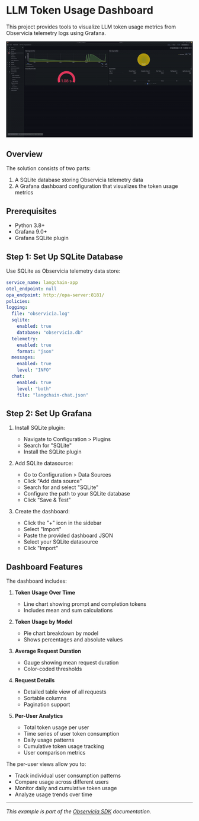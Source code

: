 # LLM Token Usage Dashboard

This project provides tools to visualize LLM token usage metrics from Observicia telemetry logs using Grafana.

![Token Usage Dashboard](Observicia-sqlite-dashboard.gif)

## Overview

The solution consists of two parts:
1. A SQLite database storing Observicia telemetry data
2. A Grafana dashboard configuration that visualizes the token usage metrics

## Prerequisites

- Python 3.8+
- Grafana 9.0+
- Grafana SQLite plugin

## Step 1: Set Up SQLite Database

Use SQLite as Observicia telemetry data store:

```yaml
service_name: langchain-app
otel_endpoint: null
opa_endpoint: http://opa-server:8181/
policies:
logging:
  file: "observicia.log"
  sqlite:
    enabled: true
    database: "observicia.db"
  telemetry:
    enabled: true
    format: "json"
  messages:
    enabled: true
    level: "INFO"
  chat:
    enabled: true
    level: "both"
    file: "langchain-chat.json"
```


## Step 2: Set Up Grafana

1. Install SQLite plugin:
   - Navigate to Configuration > Plugins
   - Search for "SQLite"
   - Install the SQLite plugin

2. Add SQLite datasource:
   - Go to Configuration > Data Sources
   - Click "Add data source"
   - Search for and select "SQLite"
   - Configure the path to your SQLite database
   - Click "Save & Test"

3. Create the dashboard:
   - Click the "+" icon in the sidebar
   - Select "Import"
   - Paste the provided dashboard JSON
   - Select your SQLite datasource
   - Click "Import"

## Dashboard Features

The dashboard includes:

1. **Token Usage Over Time**
   - Line chart showing prompt and completion tokens
   - Includes mean and sum calculations

2. **Token Usage by Model**
   - Pie chart breakdown by model
   - Shows percentages and absolute values

3. **Average Request Duration**
   - Gauge showing mean request duration
   - Color-coded thresholds

4. **Request Details**
   - Detailed table view of all requests
   - Sortable columns
   - Pagination support

5. **Per-User Analytics**
   - Total token usage per user
   - Time series of user token consumption
   - Daily usage patterns
   - Cumulative token usage tracking
   - User comparison metrics

The per-user views allow you to:
- Track individual user consumption patterns
- Compare usage across different users
- Monitor daily and cumulative token usage
- Analyze usage trends over time

---
*This example is part of the [Observicia SDK](https://github.com/observicia/observicia) documentation.*